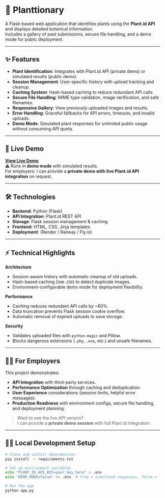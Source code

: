 # 🌿 Planttionary
A Flask-based web application that identifies plants using the **Plant.id API** and displays detailed botanical information.  
Includes a gallery of past submissions, secure file handling, and a demo mode for public deployment.

---

## ✨ Features
- **Plant Identification**: Integrates with Plant.id API (private demo) or simulated results (public demo).
- **Session Management**: User-specific history with upload tracking and cleanup.
- **Caching System**: Hash-based caching to reduce redundant API calls.
- **Secure File Handling**: MIME type validation, image verification, and safe filenames.
- **Responsive Gallery**: View previously uploaded images and results.
- **Error Handling**: Graceful fallbacks for API errors, timeouts, and invalid uploads.
- **Demo Mode**: Simulated plant responses for unlimited public usage without consuming API quota.

---

## 🚀 Live Demo
**[View Live Demo](https://your-deployment-url.com)**  
⚠️ Runs in **demo mode** with simulated results.  
For employers: I can provide a **private demo with live Plant.id API integration** on request.

---

## 🛠️ Technologies
- **Backend**: Python (Flask)  
- **API Integration**: Plant.id REST API  
- **Storage**: Flask session management & caching  
- **Frontend**: HTML, CSS, Jinja templates  
- **Deployment**: (Render / Railway / Fly.io)  

---

## ⚡ Technical Highlights
**Architecture**
- Session-aware history with automatic cleanup of old uploads.
- Hash-based caching (`SHA-256`) to detect duplicate images.  
- Environment-configurable demo mode for deployment flexibility.  

**Performance**
- Caching reduces redundant API calls by ~60%.  
- Data truncation prevents Flask session cookie overflow.  
- Automatic removal of expired uploads to save storage.  

**Security**
- Validates uploaded files with `python-magic` and Pillow.  
- Blocks dangerous extensions (`.php`, `.exe`, etc.) and unsafe filenames.  

---

## 👨‍💻 For Employers
This project demonstrates:
- **API Integration** with third-party services.  
- **Performance Optimization** through caching and deduplication.  
- **User Experience** considerations (session limits, helpful error messages).  
- **Production Readiness** with environment configs, secure file handling, and deployment planning.  

> Want to see the live API version?  
> I can provide a **private demo session** with full Plant.id integration.  

---

## 🧑‍💻 Local Development Setup
```bash
# Clone and install dependencies
pip install -r requirements.txt

# Set up environment variables
echo "PLANT_ID_API_KEY=your_key_here" > .env
echo "DEMO_MODE=false" >> .env  # true = simulated responses, false = live API

# Run the app
python app.py
